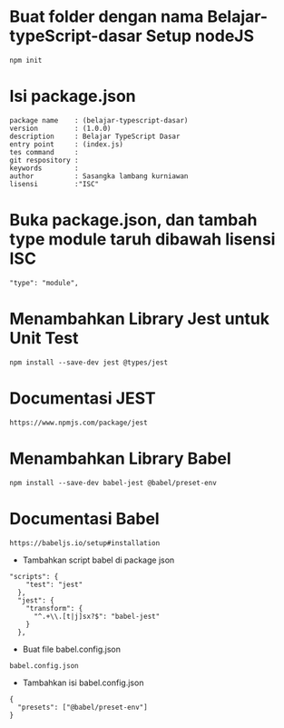 # Buat folder dengan nama Belajar-typeScript-dasar Setup nodeJS
```
npm init
```
# Isi package.json
```
package name    : (belajar-typescript-dasar)
version         : (1.0.0)
description     : Belajar TypeScript Dasar
entry point     : (index.js)
tes command     :
git respository :
keywords        :
author          : Sasangka lambang kurniawan
lisensi         :"ISC"
```
# Buka package.json, dan tambah type module taruh dibawah lisensi ISC

```
"type": "module",
```
# Menambahkan Library Jest untuk Unit Test

```
npm install --save-dev jest @types/jest
```
# Documentasi JEST
```
https://www.npmjs.com/package/jest
```

# Menambahkan Library Babel
```
npm install --save-dev babel-jest @babel/preset-env
```
# Documentasi Babel
```
https://babeljs.io/setup#installation
```

- Tambahkan script babel di package json
```
"scripts": {
    "test": "jest"
  },
  "jest": {
    "transform": {
      "^.+\\.[t|j]sx?$": "babel-jest"
    }
  },
```
- Buat file babel.config.json
```
babel.config.json
```
- Tambahkan isi babel.config.json
```
{
  "presets": ["@babel/preset-env"]
}
```
